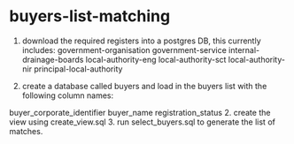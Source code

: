 # buyers-list-matching
1.  download the required registers into a postgres DB, this currently includes:
government-organisation
government-service
internal-drainage-boards
local-authority-eng
local-authority-sct
local-authority-nir
principal-local-authority


2. create a database called buyers and load in the buyers list with the following column names:

buyer_corporate_identifier
buyer_name
registration_status
2. create the view using create_view.sql
3. run select_buyers.sql to generate the list of matches.